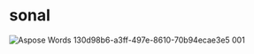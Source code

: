# sonal
![Aspose Words 130d98b6-a3ff-497e-8610-70b94ecae3e5 001](https://user-images.githubusercontent.com/81452970/196857330-3066a089-4185-4620-a485-47d126479a04.png)
